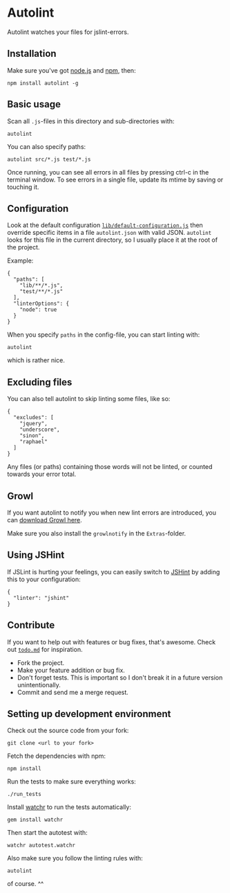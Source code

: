 Autolint
========
Autolint watches your files for jslint-errors.

Installation
------------
Make sure you've got [node.js](http://nodejs.org/) and [npm](http://npmjs.org/), then:

    npm install autolint -g

Basic usage
-----------
Scan all `.js`-files in this directory and sub-directories with:

    autolint

You can also specify paths:

    autolint src/*.js test/*.js

Once running, you can see all errors in all files by pressing ctrl-c in
the terminal window. To see errors in a single file, update its mtime by
saving or touching it.

Configuration
-------------
Look at the default configuration
[`lib/default-configuration.js`](autolint/blob/master/lib/default-configuration.js)
then override specific items in a file `autolint.json` with valid JSON. `autolint`
looks for this file in the current directory, so I usually place it at the root of
the project.

Example:

    {
      "paths": [
        "lib/**/*.js",
        "test/**/*.js"
      ],
      "linterOptions": {
        "node": true
      }
    }

When you specify `paths` in the config-file, you can start linting with:

    autolint
    
which is rather nice.

Excluding files
---------------
You can also tell autolint to skip linting some files, like so:

    {
      "excludes": [
        "jquery",
        "underscore",
        "sinon",
        "raphael"
      ]
    }

Any files (or paths) containing those words will not be linted, or counted towards your error total.

Growl
-----
If you want autolint to notify you when new lint errors are introduced,
you can [download Growl here](http://growl.info/).
    
Make sure you also install the `growlnotify` in the `Extras`-folder.

Using JSHint
------------
If JSLint is hurting your feelings, you can easily switch to
[JSHint](http://jshint.com) by adding this to your configuration:

    {
      "linter": "jshint"
    }

Contribute
----------
If you want to help out with features or bug fixes, that's awesome.
Check out [`todo.md`](autolint/blob/master/todo.md) for inspiration.

* Fork the project.
* Make your feature addition or bug fix.
* Don't forget tests. This is important so I don't break it in a
  future version unintentionally.
* Commit and send me a merge request.

Setting up development environment
----------------------------------
Check out the source code from your fork:

    git clone <url to your fork>

Fetch the dependencies with npm:

    npm install
    
Run the tests to make sure everything works:

    ./run_tests
    
Install [watchr](https://github.com/mynyml/watchr) to run the tests automatically:

    gem install watchr
    
Then start the autotest with:

    watchr autotest.watchr
    
Also make sure you follow the linting rules with:

    autolint
    
of course. ^^